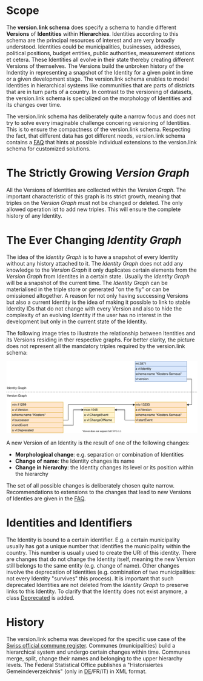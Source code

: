 # Scope
The **version.link schema** does specify a schema to handle different **Versions** of **Identities** within **Hierarchies**. Identities according to this schema are the principal resources of interest and are very broadly understood. Identities could be municipalities, businesses, addresses, political positions, budget entities, public authorities, measurement stations et cetera. These Identities all evolve in their state thereby creating different Versions of themselves. The Versions build the unbroken history of the Indentity in representing a snapshot of the Identity for a given point in time or a given development stage. The version.link schema enables to model Identities in hierarchical systems like communities that are parts of districts that are in turn parts of a country. In contrast to the versioning of datasets, the version.link schema is specialized on the morphology of Identities and its changes over time.

The version.link schema has deliberately quite a narrow focus and does not try to solve every imaginable challenge concering versioning of Identities. This is to ensure the compactness of the version.link schema. Respecting the fact, that different data has got different needs, version.link schema contains a [FAQ](#faq) that hints at possible individual extensions to the version.link schema for customized solutions.  

# The Strictly Growing *Version Graph*
All the Versions of Identities are collected within the *Version Graph*. The important characteristic of this graph is its strict growth, meaning that triples on the *Version Graph* must not be changed or deleted. The only allowed operation ist to add new triples. This will ensure the complete history of any Identity.

# The Ever Changing *Identity Graph*
The idea of the *Identity Graph* is to have a snapshot of every Identity without any history attached to it. The *Identity Graph* does not add any knowledge to the *Version Graph* it only duplicates certain elements from the *Version Graph* from Identites in a certain state. Usually the *Identity Graph* will be a snapshot of the current time. The *Identity Graph* can be materialised in the triple store or generated "on the fly" or can be omissioned altogether. A reason for not only having successing Versions but also a current Identity is the idea of making it possible to link to stable Identity IDs that do not change with every Version and also to hide the complexity of an evolving Identity if the user has no interest in the development but only in the current state of the Identity. 

The following image tries to illustrate the relationship between Itentities and its Versions residing in ther respective graphs. For better clarity, the picture does not represent all the mandatory triples required by the version.link schema:

![Basic version.link schema structure](./img/basics.svg "Relationship between Identities and Versions")

A new Version of an Identity is the result of one of the following changes:

* **Morphological change**: e.g. separation or combination of Identities
* **Change of name**: the Identity changes its name
* **Change in hierarchy**: the Identity changes its level or its position within the hierarchy

The set of all possible changes is deliberately chosen quite narrow. Recommendations to extensions to the changes that lead to new Versions of Identies are given in the [FAQ](#faq).

# Identities and Identifiers
The Identity is bound to a certain identifier. E.g. a certain municipality usually has got a unique number that identifies the municipality within the country. This number is usually used to create the URI of this identity. There are changes that do not change the Identity itself, meaning the new Version still belongs to the same entity (e.g. change of name). Other changes involve the deprecation of Identities (e.g. combination of two municipalities: not every Identity "survives" this process). It is important that such deprecated Identities are not deleted from the *Identity Graph* to preserve links to this Identity. To clarify that the Identity does not exist anymore, a class [Deprecated](#Deprecated) is added.

# History
The version.link schema was developed for the specific use case of the [Swiss official commune register](https://www.bfs.admin.ch/bfs/en/home/basics/swiss-official-commune-register.html). Communes (municipalities) build a hierarchical system and undergo certain changes within time. Communes merge, split, change their names and belonging to the upper hierarchy levels. The Federal Statistical Office publishes a "Historisiertes Gemeindeverzeichnis" (only in [DE](https://www.bfs.admin.ch/bfs/de/home/grundlagen/agvch/historisiertes-gemeindeverzeichnis.html)/FR/IT) in XML format.
